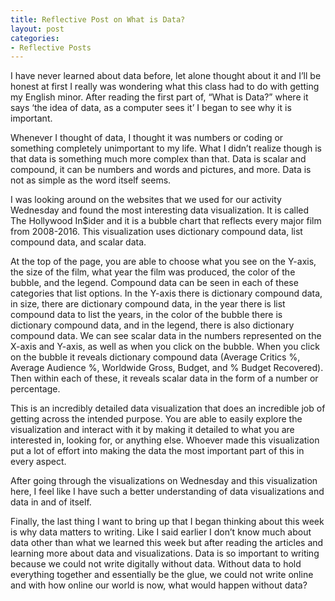 ```yaml
---
title: Reflective Post on What is Data?
layout: post
categories:
- Reflective Posts
---
```

I have never learned about data before, let alone thought about it and I’ll be honest at first I really was wondering what this class had to do with getting my English minor. After reading the first part of, “What is Data?” where it says ‘the idea of data, as a computer sees it’ I began to see why it is important. 

Whenever I thought of data, I thought it was numbers or coding or something completely unimportant to my life. What I didn’t realize though is that data is something much more complex than that. Data is scalar and compound, it can be numbers and words and pictures, and more. Data is not as simple as the word itself seems.  

I was looking around on the websites that we used for our activity Wednesday and found the most interesting data visualization. It is called The Hollywood In$ider and it is a bubble chart that reflects every major film from 2008-2016. This visualization uses dictionary compound data, list compound data, and scalar data. 

At the top of the page, you are able to choose what you see on the Y-axis, the size of the film, what year the film was produced, the color of the bubble, and the legend. Compound data can be seen in each of these categories that list options. In the Y-axis there is dictionary compound data, in size, there are dictionary compound data, in the year there is list compound data to list the years, in the color of the bubble there is dictionary compound data, and in the legend, there is also dictionary compound data. We can see scalar data in the numbers represented on the X-axis and Y-axis, as well as when you click on the bubble. When you click on the bubble it reveals dictionary compound data (Average Critics %, Average Audience %, Worldwide Gross, Budget, and % Budget Recovered). Then within each of these, it reveals scalar data in the form of a number or percentage.

This is an incredibly detailed data visualization that does an incredible job of getting across the intended purpose. You are able to easily explore the visualization and interact with it by making it detailed to what you are interested in, looking for, or anything else. Whoever made this visualization put a lot of effort into making the data the most important part of this in every aspect. 

After going through the visualizations on Wednesday and this visualization here, I feel like I have such a better understanding of data visualizations and data in and of itself. 

Finally, the last thing I want to bring up that I began thinking about this week is why data matters to writing. Like I said earlier I don’t know much about data other than what we learned this week but after reading the articles and learning more about data and visualizations. Data is so important to writing because we could not write digitally without data. Without data to hold everything together and essentially be the glue, we could not write online and with how online our world is now, what would happen without data? 
